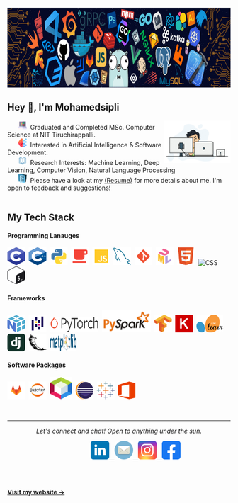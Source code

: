 <p align="center"><img src="https://github.com/mohamedsipli/mohamedsipli/blob/main/header.png" width="1380px" height="180px"></p>

<h2 align="left">Hey 👋, I'm Mohamedsipli</h2>
<!--Intro Section-->
<img src="https://github.com/mohamedsipli/mohamedsipli/blob/main/intro.gif" width="30%" align="right">

&nbsp;&nbsp;&nbsp;&nbsp;&nbsp;&nbsp;<img src="https://github.com/mohamedsipli/mohamedsipli/blob/main/icons/cs.svg" alt="C" width="20" height="20" />&nbsp;&nbsp;Graduated and Completed MSc. Computer Science at NIT Tiruchirappalli.<br>
&nbsp;&nbsp;&nbsp;&nbsp;&nbsp;&nbsp;<img src="https://github.com/mohamedsipli/mohamedsipli/blob/main/icons/ai.svg" alt="C" width="20" height="20" />&nbsp;&nbsp;Interested in Artificial Intelligence & Software Development.<br>
&nbsp;&nbsp;&nbsp;&nbsp;&nbsp;&nbsp;<img src="https://github.com/mohamedsipli/mohamedsipli/blob/main/icons/research.jpg" alt="C" width="20" height="20" />&nbsp;&nbsp;Research Interests: Machine Learning, Deep Learning, Computer Vision, Natural Language Processing <br>
&nbsp;&nbsp;&nbsp;&nbsp;&nbsp;&nbsp;<img src="https://github.com/mohamedsipli/mohamedsipli/blob/main/icons/cv.svg" alt="C" width="20" height="20" />&nbsp;&nbsp;Please have a look at my [(Resume)](https://abhinavbohra.technology/files/Abhinav_Bohra_Resume.pdf) for more details about me. I'm open to feedback and suggestions!  <br><br>

<!--Skills Section-->
## My Tech Stack
<p align="left">
	<h4> Programming Lanauges</h4><p>
	<img src="https://github.com/mohamedsipli/mohamedsipli/blob/main/icons/c.svg" alt="C" width="40" height="40" />&nbsp;
	<img src="https://github.com/mohamedsipli/mohamedsipli/blob/main/icons/cpp.svg" alt="C++" width="40" height="40" />&nbsp;
	<img src="https://github.com/PKief/vscode-material-icon-theme/blob/main/icons/python.svg" alt="python" width="40" height="40" />&nbsp;
	<img src="https://github.com/PKief/vscode-material-icon-theme/blob/main/icons/java.svg" alt="java" width="40" height="40" />&nbsp;
	<img src="https://github.com/PKief/vscode-material-icon-theme/blob/main/icons/javascript.svg" alt="javascript" width="40" height="40" />&nbsp;
	<img src="https://github.com/mohamedsipli/mohamedsipli/blob/main/icons/mysql.svg" alt="SQL" width="40" height="40" />&nbsp;
	<img src="https://github.com/mohamedsipli/mohamedsipli/blob/main/icons/git.svg" alt="Git" width="40" height="40" />&nbsp;
	<img src="https://github.com/PKief/vscode-material-icon-theme/blob/main/icons/uml.svg" alt="UML" width="40" height="40" />&nbsp;
	<img src="https://github.com/mohamedsipli/mohamedsipli/blob/main/icons/html.svg" alt="HTML" width="40" height="40" />&nbsp;
	<img src="https://github.com/mohamedsipli/mohamedsipli/blob/main/icons/css.svg" alt="CSS" width="40" height="40" />&nbsp;
	<img src="https://github.com/mohamedsipli/mohamedsipli/blob/main/icons/bash1.svg" alt="Bash" width="40" height="40" />&nbsp;</p>
	<h4> Frameworks</h4><p>
	<img src="https://github.com/mohamedsipli/mohamedsipli/blob/main/icons/numpy.svg" alt="Numpy" width="40" height="40" />&nbsp;
	<img src="https://github.com/mohamedsipli/mohamedsipli/blob/main/icons/pandas.svg" alt="Pandas" width="40" height="40" />&nbsp;	
	<img src="https://github.com/mohamedsipli/mohamedsipli/blob/main/icons/pytorch.png" alt="PyTorch" width="110" height="35" />&nbsp;
	<img src="https://github.com/mohamedsipli/mohamedsipli/blob/main/icons/pyspark.png" alt="PySpark" width="110" height="50" />&nbsp;
	<img src="https://github.com/mohamedsipli/mohamedsipli/blob/main/icons/tensorflow-tf.svg" alt="TensorFlow" width="40" height="40" />&nbsp;
	<img src="https://github.com/mohamedsipli/mohamedsipli/blob/main/icons/keras.svg" alt="Keras" width="40" height="40" />&nbsp;
	<img src="https://github.com/mohamedsipli/mohamedsipli/blob/main/icons/scikit-learn.png" alt="Scikit Learn" width="60" height="40" />&nbsp;
	<img src="https://github.com/mohamedsipli/mohamedsipli/blob/main/icons/django.svg" alt="Django" width="40" height="40" />&nbsp;
	<img src="https://github.com/mohamedsipli/mohamedsipli/blob/main/icons/flask.svg" alt="Flask" width="40" height="40" />&nbsp;
	<img src="https://github.com/mohamedsipli/mohamedsipli/blob/main/icons/matplotlib.svg" alt="Matplotlib" width="60" height="40" />&nbsp;</p>
	<h4>Software Packages</h4><p>
	<img src="https://github.com/mohamedsipli/mohamedsipli/blob/main/icons/gitlab.svg" alt="GitLab" width="40" height="40" />&nbsp;
	<img src="https://github.com/mohamedsipli/mohamedsipli/blob/main/icons/jupyter.png" alt="Jupyter" width="40" height="40" />&nbsp;
	<img src="https://github.com/mohamedsipli/mohamedsipli/blob/main/icons/netbeans.svg" alt="Netbeans" width="50" height="50" />&nbsp;
	<img src="https://github.com/mohamedsipli/mohamedsipli/blob/main/icons/eclipse.svg" alt="eclipse" width="40" height="40" />&nbsp;
	<img src="https://github.com/mohamedsipli/mohamedsipli/blob/main/icons/tableau.svg" alt="Tableau" width="40" height="40" />&nbsp;
	<img src="https://github.com/mohamedsipli/mohamedsipli/blob/main/icons/office.svg" alt="Office" width="40" height="40" />&nbsp;</p>
</p><br>
<!--Connect Section-->
<hr>
<p align="center">
<i>Let's connect and chat! Open to anything under the sun.</i><br>
<p align="center">
	&nbsp;&nbsp;&nbsp;&nbsp;&nbsp;&nbsp;&nbsp;&nbsp;&nbsp;&nbsp;&nbsp;&nbsp;&nbsp;&nbsp;&nbsp;&nbsp;&nbsp;&nbsp;
	<a href="https://linkedin.com/in/mohamedsipli">
		<img alt="mohamedsipli - LinkedIn" width="42px" src="https://github.com/mohamedsipli/mohamedsipli/blob/main/icons/linkedin.svg"/>
	</a>
	<a href="mailto:mohamedsipli@gmail.com">
		&nbsp;&nbsp;<img alt="mohamedsipli - Mail" width="42px" src="https://github.com/mohamedsipli/mohamedsipli/blob/main/icons/email.svg"/>
	</a>
	<a href="https://instagram.com/mohamedsipli">
		&nbsp;&nbsp;<img alt="mohamedsipli - Instagram" width="42px" src="https://github.com/mohamedsipli/mohamedsipli/blob/main/icons/ig.svg"/>
	</a>
	<a href="https://facebook.com/mohamedsipli">
		&nbsp;&nbsp;<img alt="mohamedsipli - Facebook" width="42px" src="https://github.com/mohamedsipli/mohamedsipli/blob/main/icons/fb.svg"/>
	
</p><br><br>

**[Visit my website &rarr;](https://mohamedsipli.github.io/)**
